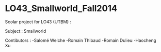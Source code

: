# LO43_Smallworld_Fall2014
Scolar project for LO43 (UTBM) :

Subject : Smallworld

Contibutors :
-Salomé Welche
-Romain Thibaud
-Romain Dulieu
-Haocheng Xu
